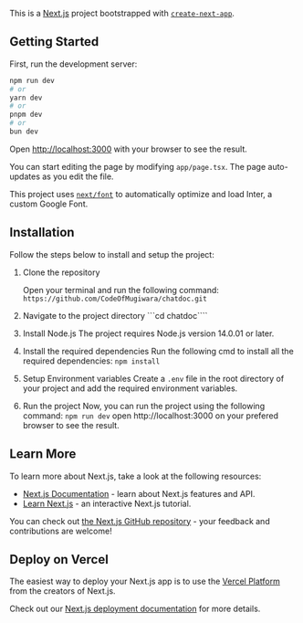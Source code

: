 This is a [Next.js](https://nextjs.org/) project bootstrapped with [`create-next-app`](https://github.com/vercel/next.js/tree/canary/packages/create-next-app).

## Getting Started

First, run the development server:

```bash
npm run dev
# or
yarn dev
# or
pnpm dev
# or
bun dev
```

Open [http://localhost:3000](http://localhost:3000) with your browser to see the result.

You can start editing the page by modifying `app/page.tsx`. The page auto-updates as you edit the file.

This project uses [`next/font`](https://nextjs.org/docs/basic-features/font-optimization) to automatically optimize and load Inter, a custom Google Font.

## Installation

Follow the steps below to install and setup the project:

1. Clone the repository

   Open your terminal and run the following command:
   ```https://github.com/CodeOfMugiwara/chatdoc.git```

2. Navigate to the project directory
   ```cd chatdoc````

3. Install Node.js
   The project requires Node.js version 14.0.01 or later.

4. Install the required dependencies
   Run the following cmd to install all the required dependencies:
   ```npm install```

5. Setup Environment variables
   Create a ```.env``` file in the root directory of your project and add the required environment variables.

6. Run the project
   Now, you can run the project using the following command:
   ```npm run dev```
   open http://localhost:3000 on your prefered browser to see the result.

## Learn More

To learn more about Next.js, take a look at the following resources:

- [Next.js Documentation](https://nextjs.org/docs) - learn about Next.js features and API.
- [Learn Next.js](https://nextjs.org/learn) - an interactive Next.js tutorial.

You can check out [the Next.js GitHub repository](https://github.com/vercel/next.js/) - your feedback and contributions are welcome!

## Deploy on Vercel

The easiest way to deploy your Next.js app is to use the [Vercel Platform](https://vercel.com/new?utm_medium=default-template&filter=next.js&utm_source=create-next-app&utm_campaign=create-next-app-readme) from the creators of Next.js.

Check out our [Next.js deployment documentation](https://nextjs.org/docs/deployment) for more details.
